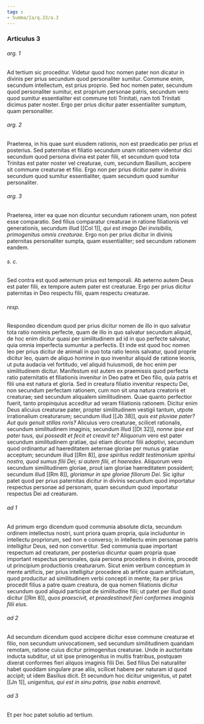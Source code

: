 ```yaml
---
tags : 
- Summa/Ia/q.33/a.3
---
```


### Articulus 3

###### arg. 1
Ad tertium sic proceditur. Videtur quod hoc nomen pater non dicatur in divinis per prius secundum quod personaliter sumitur. Commune enim, secundum intellectum, est prius proprio. Sed hoc nomen pater, secundum quod personaliter sumitur, est proprium personae patris, secundum vero quod sumitur essentialiter est commune toti Trinitati, nam toti Trinitati dicimus pater noster. Ergo per prius dicitur pater essentialiter sumptum, quam personaliter.

###### arg. 2
Praeterea, in his quae sunt eiusdem rationis, non est praedicatio per prius et posterius. Sed paternitas et filiatio secundum unam rationem videntur dici secundum quod persona divina est pater filii, et secundum quod tota Trinitas est pater noster vel creaturae, cum, secundum Basilium, accipere sit commune creaturae et filio. Ergo non per prius dicitur pater in divinis secundum quod sumitur essentialiter, quam secundum quod sumitur personaliter.

###### arg. 3
Praeterea, inter ea quae non dicuntur secundum rationem unam, non potest esse comparatio. Sed filius comparatur creaturae in ratione filiationis vel generationis, secundum illud [[Col 1]], *qui est imago Dei invisibilis, primogenitus omnis creaturae*. Ergo non per prius dicitur in divinis paternitas personaliter sumpta, quam essentialiter; sed secundum rationem eandem.

###### s. c.
Sed contra est quod aeternum prius est temporali. Ab aeterno autem Deus est pater filii, ex tempore autem pater est creaturae. Ergo per prius dicitur paternitas in Deo respectu filii, quam respectu creaturae.

###### resp.
Respondeo dicendum quod per prius dicitur nomen de illo in quo salvatur tota ratio nominis perfecte, quam de illo in quo salvatur secundum aliquid, de hoc enim dicitur quasi per similitudinem ad id in quo perfecte salvatur, quia omnia imperfecta sumuntur a perfectis. Et inde est quod hoc nomen leo per prius dicitur de animali in quo tota ratio leonis salvatur, quod proprie dicitur leo, quam de aliquo homine in quo invenitur aliquid de ratione leonis, ut puta audacia vel fortitudo, vel aliquid huiusmodi, de hoc enim per similitudinem dicitur. Manifestum est autem ex praemissis quod perfecta ratio paternitatis et filiationis invenitur in Deo patre et Deo filio, quia patris et filii una est natura et gloria. Sed in creatura filiatio invenitur respectu Dei, non secundum perfectam rationem, cum non sit una natura creatoris et creaturae; sed secundum aliqualem similitudinem. Quae quanto perfectior fuerit, tanto propinquius acceditur ad veram filiationis rationem. Dicitur enim Deus alicuius creaturae pater, propter similitudinem vestigii tantum, utpote irrationalium creaturarum; secundum illud [[Jb 38]], *quis est pluviae pater? Aut quis genuit stillas roris?* Alicuius vero creaturae, scilicet rationalis, secundum similitudinem imaginis; secundum illud [[Dt 32]], *nonne ipse est pater tuus, qui possedit et fecit et creavit te?* Aliquorum vero est pater secundum similitudinem gratiae, qui etiam dicuntur filii adoptivi, secundum quod ordinantur ad haereditatem aeternae gloriae per munus gratiae acceptum; secundum illud [[Rm 8]], *ipse spiritus reddit testimonium spiritui nostro, quod sumus filii Dei; si autem filii, et haeredes*. Aliquorum vero secundum similitudinem gloriae, prout iam gloriae haereditatem possident; secundum illud [[Rm 8]], *gloriamur in spe gloriae filiorum Dei*. Sic igitur patet quod per prius paternitas dicitur in divinis secundum quod importatur respectus personae ad personam, quam secundum quod importatur respectus Dei ad creaturam.

###### ad 1
Ad primum ergo dicendum quod communia absolute dicta, secundum ordinem intellectus nostri, sunt priora quam propria, quia includuntur in intellectu propriorum, sed non e converso; in intellectu enim personae patris intelligitur Deus, sed non convertitur. Sed communia quae important respectum ad creaturam, per posterius dicuntur quam propria quae important respectus personales, quia persona procedens in divinis, procedit ut principium productionis creaturarum. Sicut enim verbum conceptum in mente artificis, per prius intelligitur procedere ab artifice quam artificiatum, quod producitur ad similitudinem verbi concepti in mente; ita per prius procedit filius a patre quam creatura, de qua nomen filiationis dicitur secundum quod aliquid participat de similitudine filii; ut patet per illud quod dicitur [[Rm 8]], *quos praescivit, et praedestinavit fieri conformes imaginis filii eius*.

###### ad 2
Ad secundum dicendum quod accipere dicitur esse commune creaturae et filio, non secundum univocationem, sed secundum similitudinem quandam remotam, ratione cuius dicitur primogenitus creaturae. Unde in auctoritate inducta subditur, ut sit ipse primogenitus in multis fratribus, postquam dixerat conformes fieri aliquos imaginis filii Dei. Sed filius Dei naturaliter habet quoddam singulare prae aliis, scilicet habere per naturam id quod accipit; ut idem Basilius dicit. Et secundum hoc dicitur unigenitus, ut patet [[Jn 1]], *unigenitus, qui est in sinu patris, ipse nobis enarravit*.

###### ad 3
Et per hoc patet solutio ad tertium.

